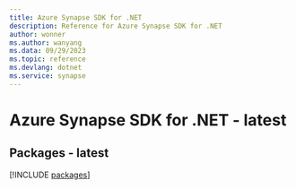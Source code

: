 ```yaml
---
title: Azure Synapse SDK for .NET
description: Reference for Azure Synapse SDK for .NET
author: wonner
ms.author: wanyang
ms.data: 09/29/2023
ms.topic: reference
ms.devlang: dotnet
ms.service: synapse
---
```

# Azure Synapse SDK for .NET - latest
## Packages - latest
[!INCLUDE [packages](synapse-index.md)]